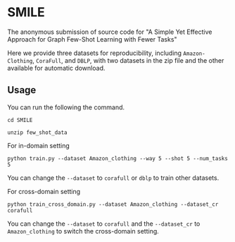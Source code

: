 # SMILE
The anonymous submission of source code for "A Simple Yet Effective Approach for Graph Few-Shot Learning with Fewer Tasks"

Here we provide three datasets for reproducibility, including ``Amazon-Clothing``, ``CoraFull``, and ``DBLP``, with two datasets in the zip file and the other available for automatic download.
## Usage
You can run the following the command.
```
cd SMILE
```

```
unzip few_shot_data
```

For in-domain setting
```
python train.py --dataset Amazon_clothing --way 5 --shot 5 --num_tasks 5
```
You can change the ```--dataset``` to ```corafull``` or ```dblp``` to train other datasets.

For cross-domain setting
```
python train_cross_domain.py --dataset Amazon_clothing --dataset_cr corafull
```

You can change the ```--dataset``` to ```corafull``` and the ```--dataset_cr``` to ```Amazon_clothing``` to switch the cross-domain setting.